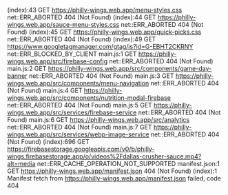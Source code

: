 (index):43  GET https://philly-wings.web.app/menu-styles.css net::ERR_ABORTED 404 (Not Found)
(index):44  GET https://philly-wings.web.app/sauce-menu-styles.css net::ERR_ABORTED 404 (Not Found)
(index):45  GET https://philly-wings.web.app/quick-picks.css net::ERR_ABORTED 404 (Not Found)
(index):49  GET https://www.googletagmanager.com/gtag/js?id=G-EBHT2CKRNY net::ERR_BLOCKED_BY_CLIENT
main.js:1  GET https://philly-wings.web.app/src/firebase-config net::ERR_ABORTED 404 (Not Found)
main.js:2  GET https://philly-wings.web.app/src/components/game-day-banner net::ERR_ABORTED 404 (Not Found)
main.js:3  GET https://philly-wings.web.app/src/components/menu-navigation net::ERR_ABORTED 404 (Not Found)
main.js:4  GET https://philly-wings.web.app/src/components/nutrition-modal-firebase net::ERR_ABORTED 404 (Not Found)
main.js:5  GET https://philly-wings.web.app/src/services/firebase-service net::ERR_ABORTED 404 (Not Found)
main.js:6  GET https://philly-wings.web.app/src/analytics net::ERR_ABORTED 404 (Not Found)
main.js:7  GET https://philly-wings.web.app/src/services/webp-image-service net::ERR_ABORTED 404 (Not Found)
(index):696  GET https://firebasestorage.googleapis.com/v0/b/philly-wings.firebasestorage.app/o/videos%2Fdallas-crusher-sauce.mp4?alt=media net::ERR_CACHE_OPERATION_NOT_SUPPORTED
manifest.json:1  GET https://philly-wings.web.app/manifest.json 404 (Not Found)
(index):1 Manifest fetch from https://philly-wings.web.app/manifest.json failed, code 404
